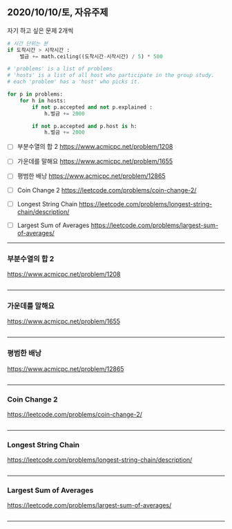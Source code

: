 
## 2020/10/10/토, 자유주제
자기 하고 싶은 문제 2개씩


```python
# 시간 단위는 분
if 도착시간 > 시작시간 :
    벌금 += math.ceiling((도착시간-시작시간) / 5) * 500

# 'problems' is a list of problems
# 'hosts' is a list of all host who participate in the group study.
# each 'problem' has a 'host' who picks it.

for p in problems:
    for h in hosts:
        if not p.accepted and not p.explained :
            h.벌금 += 2000

        if not p.accepted and p.host is h:
            h.벌금 += 2000
```


- [ ] 부분수열의 합 2
 https://www.acmicpc.net/problem/1208
- [ ] 가운데를 말해요
 https://www.acmicpc.net/problem/1655
- [ ] 평범한 배낭 
 https://www.acmicpc.net/problem/12865 
- [ ] Coin Change 2 
 https://leetcode.com/problems/coin-change-2/
- [ ] Longest String Chain
 https://leetcode.com/problems/longest-string-chain/description/
- [ ] Largest Sum of Averages
 https://leetcode.com/problems/largest-sum-of-averages/


---


### 부분수열의 합 2
https://www.acmicpc.net/problem/1208

```c++
```

---
### 가운데를 말해요
https://www.acmicpc.net/problem/1655

```c++
```

---
### 평범한 배낭 
https://www.acmicpc.net/problem/12865 

```c++
```

---
### Coin Change 2 
https://leetcode.com/problems/coin-change-2/

```c++
```

---
### Longest String Chain
https://leetcode.com/problems/longest-string-chain/description/

```c++
```

---
### Largest Sum of Averages
https://leetcode.com/problems/largest-sum-of-averages/

```c++
```

---
